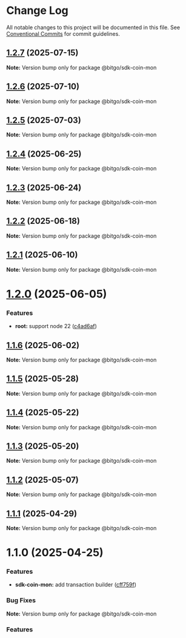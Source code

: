 # Change Log

All notable changes to this project will be documented in this file.
See [Conventional Commits](https://conventionalcommits.org) for commit guidelines.

## [1.2.7](https://github.com/BitGo/BitGoJS/compare/@bitgo/sdk-coin-mon@1.2.6...@bitgo/sdk-coin-mon@1.2.7) (2025-07-15)

**Note:** Version bump only for package @bitgo/sdk-coin-mon

## [1.2.6](https://github.com/BitGo/BitGoJS/compare/@bitgo/sdk-coin-mon@1.2.5...@bitgo/sdk-coin-mon@1.2.6) (2025-07-10)

**Note:** Version bump only for package @bitgo/sdk-coin-mon

## [1.2.5](https://github.com/BitGo/BitGoJS/compare/@bitgo/sdk-coin-mon@1.2.4...@bitgo/sdk-coin-mon@1.2.5) (2025-07-03)

**Note:** Version bump only for package @bitgo/sdk-coin-mon

## [1.2.4](https://github.com/BitGo/BitGoJS/compare/@bitgo/sdk-coin-mon@1.2.3...@bitgo/sdk-coin-mon@1.2.4) (2025-06-25)

**Note:** Version bump only for package @bitgo/sdk-coin-mon

## [1.2.3](https://github.com/BitGo/BitGoJS/compare/@bitgo/sdk-coin-mon@1.2.2...@bitgo/sdk-coin-mon@1.2.3) (2025-06-24)

**Note:** Version bump only for package @bitgo/sdk-coin-mon

## [1.2.2](https://github.com/BitGo/BitGoJS/compare/@bitgo/sdk-coin-mon@1.2.1...@bitgo/sdk-coin-mon@1.2.2) (2025-06-18)

**Note:** Version bump only for package @bitgo/sdk-coin-mon

## [1.2.1](https://github.com/BitGo/BitGoJS/compare/@bitgo/sdk-coin-mon@1.2.0...@bitgo/sdk-coin-mon@1.2.1) (2025-06-10)

**Note:** Version bump only for package @bitgo/sdk-coin-mon

# [1.2.0](https://github.com/BitGo/BitGoJS/compare/@bitgo/sdk-coin-mon@1.1.6...@bitgo/sdk-coin-mon@1.2.0) (2025-06-05)

### Features

- **root:** support node 22 ([c4ad6af](https://github.com/BitGo/BitGoJS/commit/c4ad6af2e8896221417c303f0f6b84652b493216))

## [1.1.6](https://github.com/BitGo/BitGoJS/compare/@bitgo/sdk-coin-mon@1.1.5...@bitgo/sdk-coin-mon@1.1.6) (2025-06-02)

**Note:** Version bump only for package @bitgo/sdk-coin-mon

## [1.1.5](https://github.com/BitGo/BitGoJS/compare/@bitgo/sdk-coin-mon@1.1.4...@bitgo/sdk-coin-mon@1.1.5) (2025-05-28)

**Note:** Version bump only for package @bitgo/sdk-coin-mon

## [1.1.4](https://github.com/BitGo/BitGoJS/compare/@bitgo/sdk-coin-mon@1.1.3...@bitgo/sdk-coin-mon@1.1.4) (2025-05-22)

**Note:** Version bump only for package @bitgo/sdk-coin-mon

## [1.1.3](https://github.com/BitGo/BitGoJS/compare/@bitgo/sdk-coin-mon@1.1.2...@bitgo/sdk-coin-mon@1.1.3) (2025-05-20)

**Note:** Version bump only for package @bitgo/sdk-coin-mon

## [1.1.2](https://github.com/BitGo/BitGoJS/compare/@bitgo/sdk-coin-mon@1.1.1...@bitgo/sdk-coin-mon@1.1.2) (2025-05-07)

**Note:** Version bump only for package @bitgo/sdk-coin-mon

## [1.1.1](https://github.com/BitGo/BitGoJS/compare/@bitgo/sdk-coin-mon@1.1.0...@bitgo/sdk-coin-mon@1.1.1) (2025-04-29)

**Note:** Version bump only for package @bitgo/sdk-coin-mon

# 1.1.0 (2025-04-25)

### Features

- **sdk-coin-mon:** add transaction builder ([cff759f](https://github.com/BitGo/BitGoJS/commit/cff759f5c91711ec81af7effc7fe3d32320930fb))

### Bug Fixes

**Note:** Version bump only for package @bitgo/sdk-coin-mon

### Features
